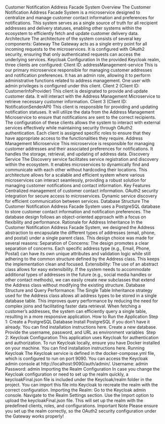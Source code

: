 Customer Notification Address Facade System
Overview
The Customer Notification Address Facade System is a microservice designed to centralize and manage customer contact information and preferences for notifications. This system serves as a single source of truth for all recipient addresses and delivery statuses, enabling other systems within the ecosystem to efficiently fetch and update customer delivery data.
Architecture
The architecture of the system consists of several key components:
Gateway
The Gateway acts as a single entry point for all incoming requests to the microservices. It is configured with OAuth2 security, ensuring that only authenticated requests can access the underlying services.
Keycloak Configuration
In the provided Keycloak realm, three clients are configured:
Client ID: addressManagement-service
This is our primary microservice responsible for managing customer addresses and notification preferences.
It has an admin role, allowing it to perform administrative functions related to address management.
One user with admin privileges is configured under this client.
Client 2 (Client ID: CustomerInfoProvider)
This client is designated to provide and update customer data. It will interact with the Address Management Microservice to retrieve necessary customer information.
Client 3 (Client ID: NotificationSenderAPI)
This client is responsible for providing and updating notification statuses. It will utilize the data from the Address Management Microservice to ensure that notifications are sent to the correct recipients.
The configuration of these clients allows the system to interact with external services effectively while maintaining security through OAuth2 authentication. Each client is assigned specific roles to ensure that they have appropriate access to the functionalities they require.
Address Management Microservice
This microservice is responsible for managing customer addresses and their associated preferences for notifications. It handles the storage, retrieval, and updating of address data.
Discovery Service
The Discovery service facilitates service registration and discovery within the ecosystem. It enables microservices to dynamically find and communicate with each other without hardcoding their locations.
This architecture allows for a scalable and efficient system where various microservices can interact seamlessly, providing a robust solution for managing customer notifications and contact information.
Key Features
Centralized management of customer contact information.
OAuth2 security integration for secure access to microservices.
Dynamic service discovery for efficient communication between services.
Database Structure
The Customer Notification Address Facade System uses a PostgreSQL database to store customer contact information and notification preferences. The database design follows an object-oriented approach with a focus on flexibility and performance.
Rationale for Address Inheritance
In the Customer Notification Address Facade System, we designed the Address abstraction to encapsulate the different types of addresses (email, phone, and postal) under a single parent class. This design choice was made for several reasons:
Separation of Concerns: The design promotes a clear separation of concerns. Each specific address type (e.g., Email, Phone, Postal) can have its own unique attributes and validation logic while still adhering to the common structure defined by the Address class. This keeps the implementation clean and focused.
Extensibility: The use of an abstract class allows for easy extensibility. If the system needs to accommodate additional types of addresses in the future (e.g., social media handles or other contact methods), we can easily create new subclasses that extend the Address class without modifying the existing structure.
Database Structure and Query Performance: The Single Table Inheritance strategy used for the Address class allows all address types to be stored in a single database table. This improves query performance by reducing the need for complex joins and facilitating faster data retrieval. When fetching a customer’s addresses, the system can efficiently query a single table, resulting in a more responsive application.
How to Run the Application
Step 1: Create a PostgreSQL Database
Install PostgreSQL if you don't have it already. You can find installation instructions here.
Create a new database.
Provide the username, password, and URL as environment variables 
Step 2: Keycloak Configuration
This application uses Keycloak for authentication and authorization. To run Keycloak locally, ensure you have Docker installed on your machine. You can find installation instructions here.
Running Keycloak
The Keycloak service is defined in the docker-compose.yml file, which is configured to run on port 9090. You can access the Keycloak admin console at http://localhost:9090/auth/admin/.
Username: admin
Password: admin
Importing the Realm Configuration
In case you change the Keycloak configuration or need to set up the realm quickly, a keycloakFinal.json file is included under the Keycloak/realm folder in the project. You can import this file into Keycloak to recreate the realm with the correct configuration.
Importing the Realm:
Go to the Keycloak admin console.
Navigate to the Realm Settings section.
Use the Import option to upload the keycloakFinal.json file. This will set up the realm with the predefined clients, roles, and configurations.
Important Note
Please ensure you set up the realm correctly, so the OAuth2 security configuration under the Gateway works properly!
